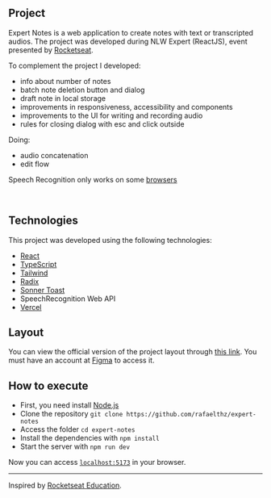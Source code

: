 ## Project

Expert Notes is a web application to create notes with text or transcripted audios. The project was developed during NLW Expert (ReactJS), event presented by [Rocketseat](https://rocketseat.com.br/).

To complement the project I developed:
- info about number of notes
- batch note deletion button and dialog
- draft note in local storage
- improvements in responsiveness, accessibility and components
- improvements to the UI for writing and recording audio
- rules for closing dialog with esc and click outside

Doing:
- audio concatenation
- edit flow

Speech Recognition only works on some [browsers](developer.mozilla.org/en-us/docs/web/api/speechrecognition)

<br>

## Technologies

This project was developed using the following technologies:

- [React](https://reactjs.org)
- [TypeScript](https://www.typescriptlang.org/)
- [Tailwind](https://tailwindui.com)
- [Radix](https://radix-ui.com)
- [Sonner Toast](https://sonner.emilkowal.ski/)
- SpeechRecognition Web API
- [Vercel](https://vercel.com)

## Layout

You can view the official version of the project layout through [this link](https://www.figma.com/community/file/1336456128647909148). You must have an account at [Figma](http://figma.com/) to access it.

## How to execute

- First, you need install [Node.js](https://nodejs.org/en/download/)
- Clone the repository `git clone https://github.com/rafaelthz/expert-notes`
- Access the folder `cd expert-notes`
- Install the dependencies with `npm install`
- Start the server with `npm run dev`

Now you can access [`localhost:5173`](localhost:5173) in your browser.

---

Inspired by [Rocketseat Education](https://github.com/rocketseat-education/nlw-06-reactjs).
